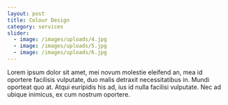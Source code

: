 ```yaml
---
layout: post
title: Colour Design
category: services
slider:
  - image: /images/uploads/4.jpg
  - image: /images/uploads/5.jpg
  - image: /images/uploads/6.jpg
---
```


Lorem ipsum dolor sit amet, mei novum molestie eleifend an, mea id oportere facilisis vulputate, duo malis detraxit necessitatibus in. Mundi oporteat quo at. Atqui euripidis his ad, ius id nulla facilisi vulputate. Nec ad ubique inimicus, ex cum nostrum oportere.
